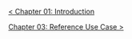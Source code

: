 [< Chapter 01: Introduction](01_Introduction.md)

[Chapter 03: Reference Use Case >](03_Reference_Use_Case.md)